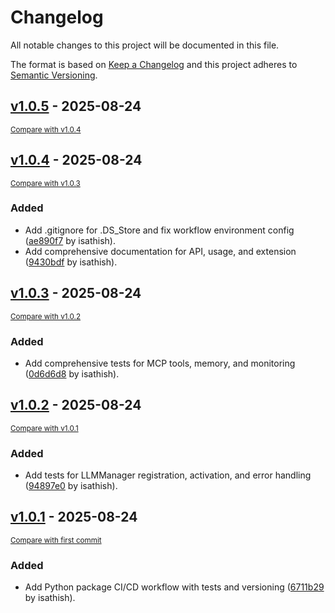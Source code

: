 # Changelog

All notable changes to this project will be documented in this file.

The format is based on [Keep a Changelog](http://keepachangelog.com/en/1.0.0/)
and this project adheres to [Semantic Versioning](http://semver.org/spec/v2.0.0.html).

<!-- insertion marker -->
## [v1.0.5](https://github.com/isathish/AgenticAI/releases/tag/v1.0.5) - 2025-08-24

<small>[Compare with v1.0.4](https://github.com/isathish/AgenticAI/compare/v1.0.4...v1.0.5)</small>

## [v1.0.4](https://github.com/isathish/AgenticAI/releases/tag/v1.0.4) - 2025-08-24

<small>[Compare with v1.0.3](https://github.com/isathish/AgenticAI/compare/v1.0.3...v1.0.4)</small>

### Added

- Add .gitignore for .DS_Store and fix workflow environment config ([ae890f7](https://github.com/isathish/AgenticAI/commit/ae890f72d15a21c547a65bb472446e86be86bbb6) by isathish).
- Add comprehensive documentation for API, usage, and extension ([9430bdf](https://github.com/isathish/AgenticAI/commit/9430bdf8a113fe3d8538c02c0c86be90475ffbdf) by isathish).

## [v1.0.3](https://github.com/isathish/AgenticAI/releases/tag/v1.0.3) - 2025-08-24

<small>[Compare with v1.0.2](https://github.com/isathish/AgenticAI/compare/v1.0.2...v1.0.3)</small>

### Added

- Add comprehensive tests for MCP tools, memory, and monitoring ([0d6d6d8](https://github.com/isathish/AgenticAI/commit/0d6d6d8bc37d9af69252b5d415af6afa24040559) by isathish).

## [v1.0.2](https://github.com/isathish/AgenticAI/releases/tag/v1.0.2) - 2025-08-24

<small>[Compare with v1.0.1](https://github.com/isathish/AgenticAI/compare/v1.0.1...v1.0.2)</small>

### Added

- Add tests for LLMManager registration, activation, and error handling ([94897e0](https://github.com/isathish/AgenticAI/commit/94897e0d46d8f62ef0b36133a80614022c41d349) by isathish).

## [v1.0.1](https://github.com/isathish/AgenticAI/releases/tag/v1.0.1) - 2025-08-24

<small>[Compare with first commit](https://github.com/isathish/AgenticAI/compare/1fa86b2572073d291d09f564e315874a033a42b9...v1.0.1)</small>

### Added

- Add Python package CI/CD workflow with tests and versioning ([6711b29](https://github.com/isathish/AgenticAI/commit/6711b2956af70b7c7e813d1f033a744b70f5732b) by isathish).


